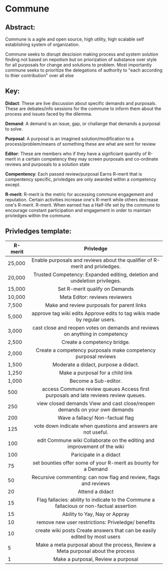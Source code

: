 # Commune

## Abstract:

Commune is a agile and open source, high utility, high scalable self establishing system of organization.

Commune seeks to disrupt descision making process and system solution finding not based on nepotism but on priorization of substance over style for all purposals for change and solutions to problem.
Most importantly commune seeks to prioritize the delegations of authority to "each according to thier contribution" over all else

## Key:

**Didact**: These are live discussion about specific demands and purposals. These are debates/info sessions for the commune to inform them about the process and issues faced by the dilemma. 

**Demand**: A demand is an issue, gap, or challange that demands a purposal to solve.

**Purposal**: A purposal is an imagined solution/modification to a process/problem/means of something these are what are sent for review

**Editor**: These are members who if they have a signficiant quantity of R-merit in a certain competency they may screen purposals and co-ordinate reviews and purposals to a solution state

**Compentency**: Each passed review/purposal Earns R-merit that is compentency specific, privledges are only awarded within a competency except.

**R-merit**: R-merit is the metric for accessing commune engagement and reputation. Certain activities increase one's R-merit while others decrease one's R-merit. R-merit. When earned has a Half-life set by the commune to encourage constant participation and engagement in order to maintain privledges within the commune. 

## Privledges template:

|R-merit| Privledge                                                                               |
| ----- |:---------------------------------------------------------------------------------------:|
|25,000 | Enable purposals and reviews about the qualifier of R-merit and privledges.             |
|20,000 | Trusted Competency: Expanded editing, deletion and undeletion privileges.               |
|15,000 | Set R-merit qualify on Demands                                                          |
|10,000 | Meta Editor: reviews reviewers                                                          |
|7,500  | Make and review purposals for parent links                                              |
|5,000  | approve tag wiki edits  Approve edits to tag wikis made by regular users.               |
|3,000  | cast close and reopen votes on demands and reviews on anything in competency            |
|2,500  | Create a competency bridge.                                                             |
|2,000  | Create a competency purposals make competency purposal reviews                          |
|1,500  | Moderate a didact, purpose a didact.                                                    |
|1,250  | Make a purposal for a child link                                                        |
|1,000  | Become a Sub-editor.                                                                    |
|500    | access Commune review queues Access first purposals and late reviews review queues.     |
|250    | view closed demands View and cast close/reopen demands on your own demands              |
|200    | Wave a fallacy/ Non-factual flag                                                        |
|125    | vote down indicate when questions and answers are not useful.                           |
|100    | edit Commune wiki Collaborate on the editing and improvement of the wiki                |
|100    | Paricipate in a didact                                                                  |
|75     | set bounties offer some of your R-merit as bounty for a Demand                          |
|50     | Recursive commenting: can now flag and review, flags and reviews                        |
|20     | Attend a didact                                                                         |
|15     | Flag fallacies: ability to indicate to the Commune a fallacious or non-factual assertion|
|15     | Ability to Yay, Nay or Appray                                                           |
|10     | remove new user restrictions: Priveledge/ benefits                                      |
|10     | create wiki posts Create answers that can be easily edited by most users                |
|5      | Make a meta purposal about the process, Review a Meta purposal about the process        |
|1      | Make a purposal, Review a purposal                                                      |
